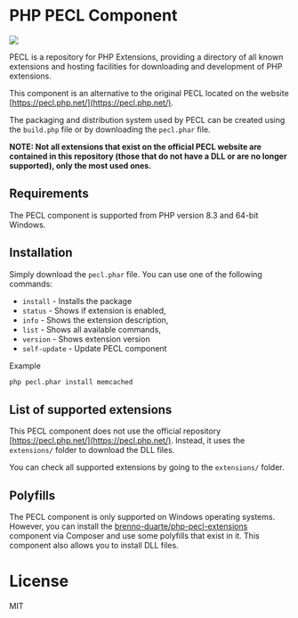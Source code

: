 # PHP PECL Component

<img src="https://pecl.php.net/img/peclsmall.gif">

PECL is a repository for PHP Extensions, providing a directory of all known extensions and hosting facilities for downloading and development of PHP extensions.

This component is an alternative to the original PECL located on the website [https://pecl.php.net/](https://pecl.php.net/).

The packaging and distribution system used by PECL can be created using the `build.php` file or by downloading the `pecl.phar` file.

**NOTE: Not all extensions that exist on the official PECL website are contained in this repository (those that do not have a DLL or are no longer supported), only the most used ones.**

## Requirements

The PECL component is supported from PHP version 8.3 and 64-bit Windows.

## Installation

Simply download the `pecl.phar` file. You can use one of the following commands:

- `install` - Installs the package
- `status` - Shows if extension is enabled,
- `info` - Shows the extension description,
- `list` - Shows all available commands,
- `version` - Shows extension version
- `self-update` - Update PECL component

Example

```sh
php pecl.phar install memcached
```

## List of supported extensions

This PECL component does not use the official repository [https://pecl.php.net/](https://pecl.php.net/). Instead, it uses the `extensions/` folder to download the DLL files.

You can check all supported extensions by going to the `extensions/` folder.

## Polyfills

The PECL component is only supported on Windows operating systems. However, you can install the [brenno-duarte/php-pecl-extensions](https://github.com/brenno-duarte/php-pecl-extensions) component via Composer and use some polyfills that exist in it. This component also allows you to install DLL files.

# License

MIT
